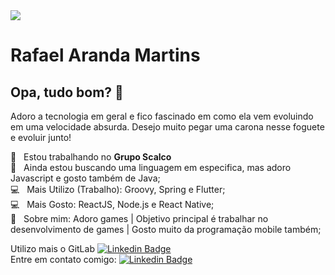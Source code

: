 <img width="auto" src="https://static.alphacoders.com/desktops/18250.jpg">

# Rafael Aranda Martins

## Opa, tudo bom? 👋
Adoro a tecnologia em geral e fico fascinado em como ela vem evoluindo em uma velocidade absurda.
Desejo muito pegar uma carona nesse foguete e evoluir junto!

:rocket:  &nbsp; Estou trabalhando no **Grupo Scalco**
<br/> :purple_heart: &nbsp; Ainda estou buscando uma linguagem em especifica, mas adoro Javascript e gosto também de Java;
<br/> :computer: &nbsp; Mais Utilizo (Trabalho): Groovy, Spring e Flutter;
<br/> :computer: &nbsp; Mais Gosto: ReactJS, Node.js e React Native;
<br/> 💬  &nbsp; Sobre mim: Adoro games | Objetivo principal é trabalhar no desenvolvimento de games | Gosto muito da programação mobile também;

Utilizo mais o GitLab [![Linkedin Badge](https://img.shields.io/badge/-Skema1114-yellow?style=flat-square&logo=GitLab&logoColor=white&link=https://gitlab.com/Skema1114/)](https://gitlab.com/Skema1114/)
<br/>Entre em contato comigo: [![Linkedin Badge](https://img.shields.io/badge/-RafaelArandaMartins-blue?style=flat-square&logo=Linkedin&logoColor=white&link=https://www.linkedin.com/in/rafaelarandamartins/)](https://www.linkedin.com/in/rafaelarandamartins/)
